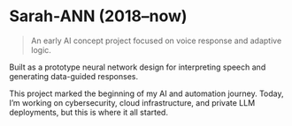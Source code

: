 # Sarah-ANN (2018–now)
> An early AI concept project focused on voice response and adaptive logic.

Built as a prototype neural network design for interpreting speech and generating data-guided responses.

This project marked the beginning of my AI and automation journey. Today, I’m working on cybersecurity, cloud infrastructure, and private LLM deployments, but this is where it all started.
